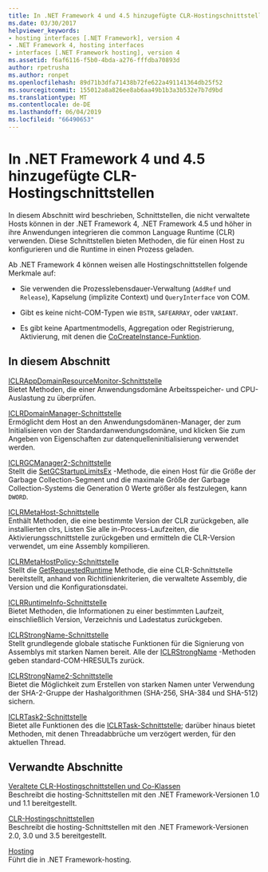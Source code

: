 ```yaml
---
title: In .NET Framework 4 und 4.5 hinzugefügte CLR-Hostingschnittstellen
ms.date: 03/30/2017
helpviewer_keywords:
- hosting interfaces [.NET Framework], version 4
- .NET Framework 4, hosting interfaces
- interfaces [.NET Framework hosting], version 4
ms.assetid: f6af6116-f5b0-4bda-a276-fffdba70893d
author: rpetrusha
ms.author: ronpet
ms.openlocfilehash: 89d71b3dfa71438b72fe622a491141364db25f52
ms.sourcegitcommit: 155012a8a826ee8ab6aa49b1b3a3b532e7b7d9bd
ms.translationtype: MT
ms.contentlocale: de-DE
ms.lasthandoff: 06/04/2019
ms.locfileid: "66490653"
---
```

# <a name="clr-hosting-interfaces-added-in-the-net-framework-4-and-45"></a>In .NET Framework 4 und 4.5 hinzugefügte CLR-Hostingschnittstellen
In diesem Abschnitt wird beschrieben, Schnittstellen, die nicht verwaltete Hosts können in der .NET Framework 4, .NET Framework 4.5 und höher in ihre Anwendungen integrieren die common Language Runtime (CLR) verwenden. Diese Schnittstellen bieten Methoden, die für einen Host zu konfigurieren und die Runtime in einen Prozess geladen.  
  
 Ab .NET Framework 4 können weisen alle Hostingschnittstellen folgende Merkmale auf:  
  
- Sie verwenden die Prozesslebensdauer-Verwaltung (`AddRef` und `Release`), Kapselung (implizite Context) und `QueryInterface` von COM.  
  
- Gibt es keine nicht-COM-Typen wie `BSTR`, `SAFEARRAY`, oder `VARIANT`.  
  
- Es gibt keine Apartmentmodells, Aggregation oder Registrierung, Aktivierung, mit denen die [CoCreateInstance-Funktion](https://go.microsoft.com/fwlink/?LinkId=142894).  
  
## <a name="in-this-section"></a>In diesem Abschnitt  
 [ICLRAppDomainResourceMonitor-Schnittstelle](../../../../docs/framework/unmanaged-api/hosting/iclrappdomainresourcemonitor-interface.md)  
 Bietet Methoden, die einer Anwendungsdomäne Arbeitsspeicher- und CPU-Auslastung zu überprüfen.  
  
 [ICLRDomainManager-Schnittstelle](../../../../docs/framework/unmanaged-api/hosting/iclrdomainmanager-interface.md)  
 Ermöglicht dem Host an den Anwendungsdomänen-Manager, der zum Initialisieren von der Standardanwendungsdomäne, und klicken Sie zum Angeben von Eigenschaften zur datenquelleninitialisierung verwendet werden.  
  
 [ICLRGCManager2-Schnittstelle](../../../../docs/framework/unmanaged-api/hosting/iclrgcmanager2-interface.md)  
 Stellt die [SetGCStartupLimitsEx](../../../../docs/framework/unmanaged-api/hosting/iclrgcmanager2-setgcstartuplimitsex-method.md) -Methode, die einen Host für die Größe der Garbage Collection-Segment und die maximale Größe der Garbage Collection-Systems die Generation 0 Werte größer als festzulegen, kann `DWORD`.  
  
 [ICLRMetaHost-Schnittstelle](../../../../docs/framework/unmanaged-api/hosting/iclrmetahost-interface.md)  
 Enthält Methoden, die eine bestimmte Version der CLR zurückgeben, alle installierten clrs, Listen Sie alle in-Process-Laufzeiten, die Aktivierungsschnittstelle zurückgeben und ermitteln die CLR-Version verwendet, um eine Assembly kompilieren.  
  
 [ICLRMetaHostPolicy-Schnittstelle](../../../../docs/framework/unmanaged-api/hosting/iclrmetahostpolicy-interface.md)  
 Stellt die [GetRequestedRuntime](../../../../docs/framework/unmanaged-api/hosting/iclrmetahostpolicy-getrequestedruntime-method.md) Methode, die eine CLR-Schnittstelle bereitstellt, anhand von Richtlinienkriterien, die verwaltete Assembly, die Version und die Konfigurationsdatei.  
  
 [ICLRRuntimeInfo-Schnittstelle](../../../../docs/framework/unmanaged-api/hosting/iclrruntimeinfo-interface.md)  
 Bietet Methoden, die Informationen zu einer bestimmten Laufzeit, einschließlich Version, Verzeichnis und Ladestatus zurückgeben.  
  
 [ICLRStrongName-Schnittstelle](../../../../docs/framework/unmanaged-api/hosting/iclrstrongname-interface.md)  
 Stellt grundlegende globale statische Funktionen für die Signierung von Assemblys mit starken Namen bereit. Alle der [ICLRStrongName](../../../../docs/framework/unmanaged-api/hosting/iclrstrongname-interface.md) -Methoden geben standard-COM-HRESULTs zurück.  
  
 [ICLRStrongName2-Schnittstelle](../../../../docs/framework/unmanaged-api/hosting/iclrstrongname2-interface.md)  
 Bietet die Möglichkeit zum Erstellen von starken Namen unter Verwendung der SHA-2-Gruppe der Hashalgorithmen (SHA-256, SHA-384 und SHA-512) sichern.  
  
 [ICLRTask2-Schnittstelle](../../../../docs/framework/unmanaged-api/hosting/iclrtask2-interface.md)  
 Bietet alle Funktionen des die [ICLRTask-Schnittstelle](../../../../docs/framework/unmanaged-api/hosting/iclrtask-interface.md); darüber hinaus bietet Methoden, mit denen Threadabbrüche um verzögert werden, für den aktuellen Thread.  
  
## <a name="related-sections"></a>Verwandte Abschnitte  
 [Veraltete CLR-Hostingschnittstellen und Co-Klassen](../../../../docs/framework/unmanaged-api/hosting/deprecated-clr-hosting-interfaces-and-coclasses.md)  
 Beschreibt die hosting-Schnittstellen mit den .NET Framework-Versionen 1.0 und 1.1 bereitgestellt.  
  
 [CLR-Hostingschnittstellen](../../../../docs/framework/unmanaged-api/hosting/clr-hosting-interfaces.md)  
 Beschreibt die hosting-Schnittstellen mit den .NET Framework-Versionen 2.0, 3.0 und 3.5 bereitgestellt.  
  
 [Hosting](../../../../docs/framework/unmanaged-api/hosting/index.md)  
 Führt die in .NET Framework-hosting.
